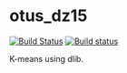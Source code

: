 # otus_dz15
[![Build Status](https://travis-ci.com/AlexeyYa/otus_dz15.svg?branch=master)](https://travis-ci.com/AlexeyYa/otus_dz15)
[![Build status](https://ci.appveyor.com/api/projects/status/snec2euqie2ngyt8?svg=true)](https://ci.appveyor.com/project/AlexeyYa/otus-dz15)

K-means using dlib.